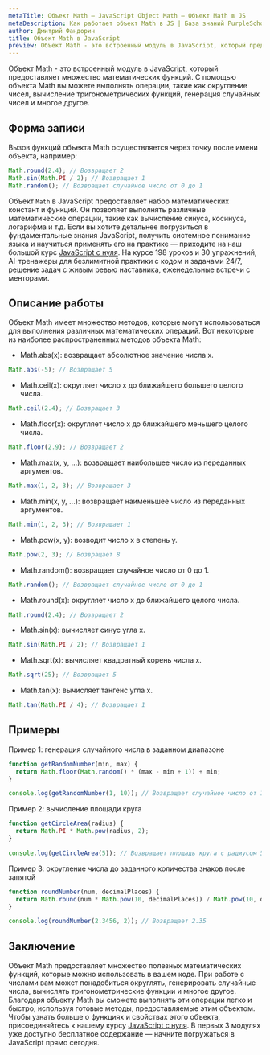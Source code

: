 ```yaml
---
metaTitle: Объект Math – JavaScript Object Math – Объект Math в JS
metaDescription: Как работает объект Math в JS | База знаний PurpleSchool
author: Дмитрий Фандорин
title: Объект Math в JavaScript
preview: Объект Math - это встроенный модуль в JavaScript, который предоставляет множество математических функций...
---
```


Объект Math - это встроенный модуль в JavaScript, который предоставляет множество математических функций. С помощью объекта Math вы можете выполнять операции, такие как округление чисел, вычисление тригонометрических функций, генерация случайных чисел и многое другое.

## Форма записи

Вызов функций объекта Math осуществляется через точку после имени объекта, например:

```javascript
Math.round(2.4); // Возвращает 2
Math.sin(Math.PI / 2); // Возвращает 1
Math.random(); // Возвращает случайное число от 0 до 1
```

Объект `Math` в JavaScript предоставляет набор математических констант и функций. Он позволяет выполнять различные математические операции, такие как вычисление синуса, косинуса, логарифма и т.д. Если вы хотите детальнее погрузиться в фундаментальные знания JavaScript, получить системное понимание языка и научиться применять его на практике — приходите на наш большой курс [JavaScript с нуля](https://purpleschool.ru/course/javascript-basics?utm_source=knowledgebase&utm_medium=text&utm_campaign=obekt-math-v-javascript). На курсе 198 уроков и 30 упражнений, AI-тренажеры для безлимитной практики с кодом и задачами 24/7, решение задач с живым ревью наставника, еженедельные встречи с менторами.

## Описание работы

Объект Math имеет множество методов, которые могут использоваться для выполнения различных математических операций. Вот некоторые из наиболее распространенных методов объекта Math:

- Math.abs(x): возвращает абсолютное значение числа x.

```javascript
Math.abs(-5); // Возвращает 5
```

- Math.ceil(x): округляет число x до ближайшего большего целого числа.

```javascript
Math.ceil(2.4); // Возвращает 3
```

- Math.floor(x): округляет число x до ближайшего меньшего целого числа.

```javascript
Math.floor(2.9); // Возвращает 2
```

- Math.max(x, y, ...): возвращает наибольшее число из переданных аргументов.

```javascript
Math.max(1, 2, 3); // Возвращает 3
```

- Math.min(x, y, ...): возвращает наименьшее число из переданных аргументов.

```javascript
Math.min(1, 2, 3); // Возвращает 1
```

- Math.pow(x, y): возводит число x в степень y.

```javascript
Math.pow(2, 3); // Возвращает 8
```

- Math.random(): возвращает случайное число от 0 до 1.

```javascript
Math.random(); // Возвращает случайное число от 0 до 1
```

- Math.round(x): округляет число x до ближайшего целого числа.

```javascript
Math.round(2.4); // Возвращает 2
```

- Math.sin(x): вычисляет синус угла x.

```javascript
Math.sin(Math.PI / 2); // Возвращает 1
```

- Math.sqrt(x): вычисляет квадратный корень числа x.

```javascript
Math.sqrt(25); // Возвращает 5
```

- Math.tan(x): вычисляет тангенс угла x.

```javascript
Math.tan(Math.PI / 4); // Возвращает 1
```

## Примеры

Пример 1: генерация случайного числа в заданном диапазоне

```javascript
function getRandomNumber(min, max) {
  return Math.floor(Math.random() * (max - min + 1)) + min;
}

console.log(getRandomNumber(1, 10)); // Возвращает случайное число от 1 до 10
```

Пример 2: вычисление площади круга

```javascript
function getCircleArea(radius) {
  return Math.PI * Math.pow(radius, 2);
}

console.log(getCircleArea(5)); // Возвращает площадь круга с радиусом 5
```

Пример 3: округление числа до заданного количества знаков после запятой

```javascript
function roundNumber(num, decimalPlaces) {
  return Math.round(num * Math.pow(10, decimalPlaces)) / Math.pow(10, decimalPlaces);
}

console.log(roundNumber(2.3456, 2)); // Возвращает 2.35
```

## Заключение

Объект Math предоставляет множество полезных математических функций, которые можно использовать в вашем коде. При работе с числами вам может понадобиться округлять, генерировать случайные числа, вычислять тригонометрические функции и многое другое. Благодаря объекту Math вы сможете выполнять эти операции легко и быстро, используя готовые методы, предоставляемые этим объектом. Чтобы узнать больше о функциях и свойствах этого объекта, присоединяйтесь к нашему курсу [JavaScript с нуля](https://purpleschool.ru/course/javascript-basics?utm_source=knowledgebase&utm_medium=text&utm_campaign=obekt-math-v-javascript). В первых 3 модулях уже доступно бесплатное содержание — начните погружаться в JavaScript прямо сегодня.

